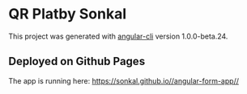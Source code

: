 # QR Platby Sonkal

This project was generated with [angular-cli](https://github.com/angular/angular-cli) version 1.0.0-beta.24.

## Deployed on Github Pages

The app is running here: https://sonkal.github.io//angular-form-app//